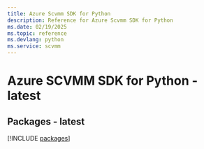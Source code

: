 ```yaml
---
title: Azure Scvmm SDK for Python
description: Reference for Azure Scvmm SDK for Python
ms.date: 02/19/2025
ms.topic: reference
ms.devlang: python
ms.service: scvmm
---
```

# Azure SCVMM SDK for Python - latest
## Packages - latest
[!INCLUDE [packages](scvmm-index.md)]